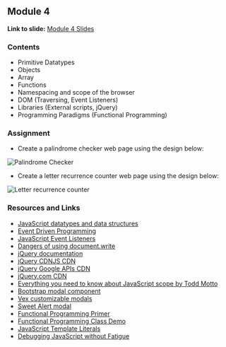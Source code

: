 ## Module 4
**Link to slide:** [Module 4 Slides](https://app.ludus.one/ebeb988c-2899-4296-a5f8-2e4d68389288#1)

### Contents
- Primitive Datatypes
- Objects
- Array
- Functions
- Namespacing and scope of the browser
- DOM (Traversing, Event Listeners)
- Libraries (External scripts, jQuery)
- Programming Paradigms (Functional Programming)

### Assignment
- Create a palindrome checker web page using the design below:

![Palindrome Checker](https://raw.githubusercontent.com/josephrexme/frontend-training/master/assets/palindrome.jpg)


- Create a letter recurrence counter web page using the design below:

![Letter recurrence counter](https://raw.githubusercontent.com/josephrexme/frontend-training/master/assets/letter-counter.jpg)

### Resources and Links
- [JavaScript datatypes and data structures][4]
- [Event Driven Programming][1]
- [JavaScript Event Listeners][2]
- [Dangers of using document.write][3]
- [jQuery documentation](https://jquery.com)
- [jQuery CDNJS CDN](https://cdnjs.cloudflare.com/ajax/libs/jquery/3.3.1/jquery.min.js)
- [jQuery Google APIs CDN](https://developers.google.com/speed/libraries/)
- [jQuery.com CDN](https://code.jquery.com)
- [Everything you need to know about JavaScript scope by Todd Motto](https://toddmotto.com/everything-you-wanted-to-know-about-javascript-scope/)
- [Bootstrap modal component](http://getbootstrap.com/docs/4.1/components/modal/)
- [Vex customizable modals](http://github.hubspot.com/vex/docs/welcome/)
- [Sweet Alert modal](https://sweetalert.js.org)
- [Functional Programming Primer][5]
- [Functional Programming Class Demo][7]
- [JavaScript Template Literals][8]
- [Debugging JavaScript without Fatigue][9]


[1]: https://en.wikipedia.org/wiki/Event-driven_programming
[2]: https://developer.mozilla.org/en-US/docs/Web/API/EventListener
[3]: https://stackoverflow.com/questions/802854/why-is-document-write-considered-a-bad-practice
[4]: https://developer.mozilla.org/en-US/docs/Web/JavaScript/Data_structures
[5]: https://x-team.com/blog/functional-programming-primer/
[6]: https://github.com/josephrexme/frontend-training/blob/master/module4/workshop2/index.html
[7]: https://codepen.io/josephrexme/pen/rQmdKY?editors=0012
[8]: https://developer.mozilla.org/en-US/docs/Web/JavaScript/Reference/Template_literals
[9]: https://x-team.com/blog/debugging-javascript-without-fatigue/
